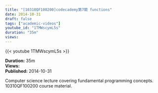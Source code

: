 ```yaml
---
title: "[10310QF100200]codecademy第7關 functions"
date: 2014-10-31
draft: false
tags: ["academic-videos"]
youtube_id: "1TMWscymL5s"
duration: "35m"
views: 
---
```


{{< youtube 1TMWscymL5s >}}

**Duration:** 35m  
**Views:**   
**Published:** 2014-10-31

Computer science lecture covering fundamental programming concepts. 10310QF100200 course material.
